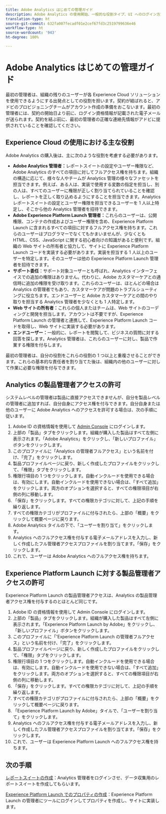 ```yaml
---
title: Adobe Analytics はじめての管理ガイド
description: Adobe Analytics の使用開始、一般的な役割タイプ、UI へのログイン方法を説明します。
translation-type: ht
source-git-commit: 632fa007fecadf01e2cef67fd3c2519799636e46
workflow-type: ht
source-wordcount: '943'
ht-degree: 100%

---
```



# Adobe Analytics はじめての管理ガイド

最初の管理者は、組織の残りのユーザーが各 Experience Cloud ソリューションを使用できるようにする出発点としての役割を担います。契約が結ばれると、アドビのプロビジョニングチームがアカウント作成の準備をおこないます。最初の管理者には、契約の開始日より前に、ログイン資格情報が記載された電子メールが送られます。契約を結ぶ前に、最初の管理者の正確な連絡先情報がアドビに提供されていることを確認してください。

## Experience Cloud の使用における主な役割

Adobe Analytics の購入後は、主に次のような役割を考慮する必要があります。

* **Adobe Analytics 管理者：**&#x200B;レポートスイートの設定やユーザー権限など、Adobe Analytics のすべての項目に対してフルアクセス権を持ちます。組織の構造に応じて、様々な人やチームが Analytics 管理の様々なファセットを担当できます。例えば、ある人は、実装で使用する変数の指定を担当し、別の人は、すべてのユーザーに権限が正しく割り当てられていることを確認し、レポートを正しく取り込めるようにすることを担当できます。Analytics レポートスイートの設定とユーザー権限を担当できるユーザーを 1 人以上特定し、そこから他の Analytics 管理者を招待できます。
* **Adobe Experience Platform Launch 管理者：**&#x200B;これらのユーザーは、公開権限、コンテナの作成およびユーザー権限を含め、Experience Platform Launch に含まれるすべての項目に対するフルアクセス権を持ちます。これらのユーザーはプログラマーでなくてもかまいませんが、少なくとも HTML、CSS、JavaScript に関する初心者向けの知識があると便利です。組織の Web サイトの所有者と協力して、サイトに Experience Platform Launch コードを実装する必要があります。実装を担当する 1 人以上のユーザーを特定します。そのユーザーは他の Experience Platform Launch 管理者を招待できます。
* **サポート委任**：サポート対象ユーザーとも呼ばれ、Analytics インターフェイスでの追加の権限はありません。代わりに、Adobe カスタマーケアとの通信時に追加の権限を受け取ります。これらのユーザーは、ほとんどの場合は Analytics の管理者でもあり、カスタマーケアが問題のトラブルシューティングに役立ちます。エンドユーザーと Adobe カスタマーケアとの間のやり取りを担当する Analytics 管理者を少なくとも 1 人特定します。
* **Web サイトの所有者：**&#x200B;これらの個人またはチームは、Web サイトのコーディングと開発を担当します。アカウントは不要ですが、Experience Platform Launch の管理者と連携して、Experience Platform Launch コードを取得し、Web サイトに実装する必要があります。
* **エンドユーザー：**&#x200B;一般的に、レポートを閲覧して、ビジネスの質問に対する回答を探します。Analytics 管理者は、これらのユーザーに対し、製品で作業する権限を付与します。

最初の管理者は、自分の役割をこれらの役割の 1 つ以上と重複させることができます。これらの基本的な責任者を割り当てた後は、組織内の他のユーザーに対して作業に必要な権限を付与できます。

## Analytics の製品管理者アクセスの許可

システムレベルの管理者は製品に直接アクセスできませんが、自分を製品レベルの管理者に追加すれば、自分自身にアクセス権を付与できます。自分自身または他のユーザーに Adobe Analytics へのアクセスを許可する場合は、次の手順に従います。

1. Adobe ID の資格情報を使用して [Admin Console](https://adminconsole.adobe.com/) にログインします。
1. 上部の「製品」タブをクリックします。組織が購入した製品はすべて左側に表示されます。「Adobe Analytics」をクリックし、「新しいプロファイル」ボタンをクリックします。
1. このプロファイルに「Analytics の管理者フルアクセス」という名前を付け、「完了」をクリックします。
1. 製品プロファイルページに戻り、新しく作成したプロファイルをクリックして、「権限」タブをクリックします。
1. 権限行項目の 1 つをクリックします。自動インクルードを使用できる場合は、有効にします。自動インクルードを使用できない場合は、「すべて追加」をクリックします。両方のオプションを選択すると、すべての権限項目が右側の列に移動します。
1. 「保存」をクリックします。すべての権限カテゴリに対して、上記の手順を繰り返します。
1. すべての権限カテゴリがプロファイルに付与されたら、上部の「概要」をクリックして概要ページに戻ります。
1. Adobe Analytics タイルの下で、「ユーザーを割り当て」をクリックします。
1. Analytics へのフルアクセス権を付与する電子メールアドレスを入力し、新しく作成したフル管理者アクセスプロファイルを割り当てます。「保存」をクリックします。
1. これで、ユーザーは Adobe Analytics へのフルアクセス権を持ちます。

## Experience Platform Launch に対する製品管理者アクセスの許可

Experience Platform Launch の製品管理者アクセスは、Analytics の製品管理者アクセス権を付与するのとほとんど同じです。

1. Adobe ID の資格情報を使用して Admin Console にログインします。
1. 上部の「製品」タブをクリックします。組織が購入した製品はすべて左側に表示されます。「Experience Platform Launch by Adobe」をクリックし、「新しいプロファイル」ボタンをクリックします。
1. このプロファイルに「&#39;Experience Platform Launch の管理者フルアクセス」という名前を付け、「完了」をクリックします。
1. 製品プロファイルページに戻り、新しく作成したプロファイルをクリックして、「権限」タブをクリックします。
1. 権限行項目の 1 つをクリックします。自動インクルードを使用できる場合は、有効にします。自動インクルードを使用できない場合は、「すべて追加」をクリックします。両方のオプションを選択すると、すべての権限項目が右側の列に移動します。
1. 「保存」をクリックします。すべての権限カテゴリに対して、上記の手順を繰り返します。
1. すべての権限カテゴリがプロファイルに付与されたら、上部の「概要」をクリックして概要ページに戻ります。
1. 「Experience Platform Launch by Adobe」タイルで、「ユーザーを割り当て」をクリックします。
1. Analytics へのフルアクセス権を付与する電子メールアドレスを入力し、新しく作成したフル管理者アクセスプロファイルを割り当てます。「保存」をクリックします。
1. これで、ユーザーは Experience Platform Launch へのフルアクセス権を持ちます。

## 次の手順

[レポートスイートの作成](/help/admin/c-manage-report-suites/c-new-report-suite/t-create-a-report-suite.md)：Analytics 管理者をログインさせ、データ収集用のレポートスイートを作成してもらいます。

[Experience Platform Launch でのプロパティの作成](/help/implement/launch/create-analytics-property.md)：Experience Platform Launch の管理者にツールにログインしてプロパティを作成し、サイトに実装します。
